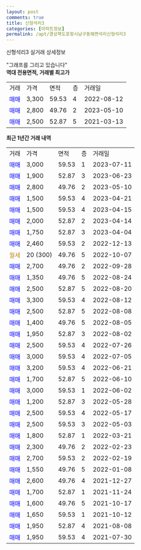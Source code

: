 ```yaml
---
layout: post
comments: true
title: 신형석리3
categories: [아파트정보]
permalink: /apt/경상북도포항시남구동해면석리신형석리3
---
```


신형석리3 실거래 상세정보

<script type="text/javascript">
  google.charts.load('current', {'packages':['line', 'corechart']});
  google.charts.setOnLoadCallback(drawChart);

  function drawChart() {
    var data = new google.visualization.DataTable();
    data.addColumn('date', '거래일');
    data.addColumn('number', "매매");
    data.addColumn('number', "전세");
    data.addColumn('number', "전매");

    data.addRows([[new Date(Date.parse("2023-07-11")), 3000, null, null], [new Date(Date.parse("2023-06-23")), 1900, null, null], [new Date(Date.parse("2023-05-10")), 2800, null, null], [new Date(Date.parse("2023-04-21")), 1500, null, null], [new Date(Date.parse("2023-04-15")), 1500, null, null], [new Date(Date.parse("2023-04-14")), 2000, null, null], [new Date(Date.parse("2023-04-04")), 1750, null, null], [new Date(Date.parse("2022-12-13")), 2460, null, null], [new Date(Date.parse("2022-10-07")), null, null, null], [new Date(Date.parse("2022-09-28")), 2700, null, null], [new Date(Date.parse("2022-08-24")), 1350, null, null], [new Date(Date.parse("2022-08-20")), 2500, null, null], [new Date(Date.parse("2022-08-12")), 3300, null, null], [new Date(Date.parse("2022-08-08")), 2500, null, null], [new Date(Date.parse("2022-08-05")), 1400, null, null], [new Date(Date.parse("2022-08-02")), 1950, null, null], [new Date(Date.parse("2022-07-26")), 2500, null, null], [new Date(Date.parse("2022-07-05")), 3000, null, null], [new Date(Date.parse("2022-06-21")), 3200, null, null], [new Date(Date.parse("2022-06-10")), 1700, null, null], [new Date(Date.parse("2022-06-02")), 3000, null, null], [new Date(Date.parse("2022-05-28")), 1200, null, null], [new Date(Date.parse("2022-05-17")), 2500, null, null], [new Date(Date.parse("2022-05-03")), 2500, null, null], [new Date(Date.parse("2022-03-21")), 1800, null, null], [new Date(Date.parse("2022-02-23")), 2300, null, null], [new Date(Date.parse("2022-02-19")), 2700, null, null], [new Date(Date.parse("2022-01-08")), 1550, null, null], [new Date(Date.parse("2021-12-27")), 2600, null, null], [new Date(Date.parse("2021-11-24")), 1700, null, null], [new Date(Date.parse("2021-10-17")), 1600, null, null], [new Date(Date.parse("2021-10-12")), 1650, null, null], [new Date(Date.parse("2021-08-08")), 1950, null, null], [new Date(Date.parse("2021-07-30")), 1950, null, null]]);

    var options = {
      hAxis: {
        format: 'yyyy/MM/dd'
      },    
      lineWidth: 0,
      pointsVisible: true,    
      title: '최근 1년간 유형별 실거래가 분포',
      legend: { position: 'bottom' }
    };

    var formatter = new google.visualization.NumberFormat({pattern:'###,###'} );
    formatter.format(data, 1);
    formatter.format(data, 2);
    
    setTimeout(function() {
        var chart = new google.visualization.LineChart(document.getElementById('columnchart_material'));
        chart.draw(data, (options));
        document.getElementById('loading').style.display = 'none';
    }, 200);
  }
</script>


<div id="loading" style="z-index:20; display: block; margin-left: 0px">"그래프를 그리고 있습니다"</div>
<div id="columnchart_material" style="width: 95%; margin-left: 0px; display: block"></div>
<!-- contents start -->
<b>역대 전용면적, 거래별 최고가</b>
<table class="sortable">
    <tr>
      <td>거래</td>
      <td>가격</td>
      <td>면적</td>
      <td>층</td>
      <td>거래일</td>
    </tr>
        <tr>
          <td><a style="color: blue">매매</a></td>
          <td>3,300</td>
          <td>59.53</td>
          <td>4</td>
          <td>2022-08-12</td>
        </tr>            <tr>
          <td><a style="color: blue">매매</a></td>
          <td>2,800</td>
          <td>49.76</td>
          <td>2</td>
          <td>2023-05-10</td>
        </tr>            <tr>
          <td><a style="color: blue">매매</a></td>
          <td>2,500</td>
          <td>52.87</td>
          <td>5</td>
          <td>2021-03-13</td>
        </tr>        
    
    
</table>

<b>최근 1년간 거래 내역</b>

<table class="sortable">
    <tr>
      <td>거래</td>
      <td>가격</td>
      <td>면적</td>
      <td>층</td>
      <td>거래일</td>
    </tr>
    <tr>
      <td><a style="color: blue">매매</a></td>
      <td>3,000</td>
      <td>59.53</td>
      <td>1</td>
      <td>2023-07-11</td>
    </tr>          <tr>
      <td><a style="color: blue">매매</a></td>
      <td>1,900</td>
      <td>52.87</td>
      <td>3</td>
      <td>2023-06-23</td>
    </tr>          <tr>
      <td><a style="color: blue">매매</a></td>
      <td>2,800</td>
      <td>49.76</td>
      <td>2</td>
      <td>2023-05-10</td>
    </tr>          <tr>
      <td><a style="color: blue">매매</a></td>
      <td>1,500</td>
      <td>59.53</td>
      <td>4</td>
      <td>2023-04-21</td>
    </tr>          <tr>
      <td><a style="color: blue">매매</a></td>
      <td>1,500</td>
      <td>59.53</td>
      <td>4</td>
      <td>2023-04-15</td>
    </tr>          <tr>
      <td><a style="color: blue">매매</a></td>
      <td>2,000</td>
      <td>52.87</td>
      <td>2</td>
      <td>2023-04-14</td>
    </tr>          <tr>
      <td><a style="color: blue">매매</a></td>
      <td>1,750</td>
      <td>52.87</td>
      <td>3</td>
      <td>2023-04-04</td>
    </tr>          <tr>
      <td><a style="color: blue">매매</a></td>
      <td>2,460</td>
      <td>59.53</td>
      <td>2</td>
      <td>2022-12-13</td>
    </tr>          <tr>
      <td><a style="color: darkgoldenrod">월세</a></td>
      <td>20 (300)</td>
      <td>49.76</td>
      <td>5</td>
      <td>2022-10-07</td>
    </tr>          <tr>
      <td><a style="color: blue">매매</a></td>
      <td>2,700</td>
      <td>49.76</td>
      <td>2</td>
      <td>2022-09-28</td>
    </tr>          <tr>
      <td><a style="color: blue">매매</a></td>
      <td>1,350</td>
      <td>49.76</td>
      <td>5</td>
      <td>2022-08-24</td>
    </tr>          <tr>
      <td><a style="color: blue">매매</a></td>
      <td>2,500</td>
      <td>52.87</td>
      <td>5</td>
      <td>2022-08-20</td>
    </tr>          <tr>
      <td><a style="color: blue">매매</a></td>
      <td>3,300</td>
      <td>59.53</td>
      <td>4</td>
      <td>2022-08-12</td>
    </tr>          <tr>
      <td><a style="color: blue">매매</a></td>
      <td>2,500</td>
      <td>52.87</td>
      <td>5</td>
      <td>2022-08-08</td>
    </tr>          <tr>
      <td><a style="color: blue">매매</a></td>
      <td>1,400</td>
      <td>49.76</td>
      <td>5</td>
      <td>2022-08-05</td>
    </tr>          <tr>
      <td><a style="color: blue">매매</a></td>
      <td>1,950</td>
      <td>52.87</td>
      <td>3</td>
      <td>2022-08-02</td>
    </tr>          <tr>
      <td><a style="color: blue">매매</a></td>
      <td>2,500</td>
      <td>59.53</td>
      <td>4</td>
      <td>2022-07-26</td>
    </tr>          <tr>
      <td><a style="color: blue">매매</a></td>
      <td>3,000</td>
      <td>59.53</td>
      <td>4</td>
      <td>2022-07-05</td>
    </tr>          <tr>
      <td><a style="color: blue">매매</a></td>
      <td>3,200</td>
      <td>59.53</td>
      <td>4</td>
      <td>2022-06-21</td>
    </tr>          <tr>
      <td><a style="color: blue">매매</a></td>
      <td>1,700</td>
      <td>52.87</td>
      <td>5</td>
      <td>2022-06-10</td>
    </tr>          <tr>
      <td><a style="color: blue">매매</a></td>
      <td>3,000</td>
      <td>59.53</td>
      <td>1</td>
      <td>2022-06-02</td>
    </tr>          <tr>
      <td><a style="color: blue">매매</a></td>
      <td>1,200</td>
      <td>52.87</td>
      <td>3</td>
      <td>2022-05-28</td>
    </tr>          <tr>
      <td><a style="color: blue">매매</a></td>
      <td>2,500</td>
      <td>59.53</td>
      <td>4</td>
      <td>2022-05-17</td>
    </tr>          <tr>
      <td><a style="color: blue">매매</a></td>
      <td>2,500</td>
      <td>59.53</td>
      <td>3</td>
      <td>2022-05-03</td>
    </tr>          <tr>
      <td><a style="color: blue">매매</a></td>
      <td>1,800</td>
      <td>52.87</td>
      <td>1</td>
      <td>2022-03-21</td>
    </tr>          <tr>
      <td><a style="color: blue">매매</a></td>
      <td>2,300</td>
      <td>49.76</td>
      <td>2</td>
      <td>2022-02-23</td>
    </tr>          <tr>
      <td><a style="color: blue">매매</a></td>
      <td>2,700</td>
      <td>59.53</td>
      <td>2</td>
      <td>2022-02-19</td>
    </tr>          <tr>
      <td><a style="color: blue">매매</a></td>
      <td>1,550</td>
      <td>49.76</td>
      <td>5</td>
      <td>2022-01-08</td>
    </tr>          <tr>
      <td><a style="color: blue">매매</a></td>
      <td>2,600</td>
      <td>49.76</td>
      <td>4</td>
      <td>2021-12-27</td>
    </tr>          <tr>
      <td><a style="color: blue">매매</a></td>
      <td>1,700</td>
      <td>52.87</td>
      <td>1</td>
      <td>2021-11-24</td>
    </tr>          <tr>
      <td><a style="color: blue">매매</a></td>
      <td>1,600</td>
      <td>49.76</td>
      <td>5</td>
      <td>2021-10-17</td>
    </tr>          <tr>
      <td><a style="color: blue">매매</a></td>
      <td>1,650</td>
      <td>59.53</td>
      <td>1</td>
      <td>2021-10-12</td>
    </tr>          <tr>
      <td><a style="color: blue">매매</a></td>
      <td>1,950</td>
      <td>52.87</td>
      <td>4</td>
      <td>2021-08-08</td>
    </tr>          <tr>
      <td><a style="color: blue">매매</a></td>
      <td>1,950</td>
      <td>59.53</td>
      <td>4</td>
      <td>2021-07-30</td>
    </tr>      </table>
<!-- contents end -->    

